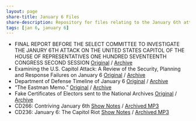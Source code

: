 ```yaml
---
layout: page
share-title: January 6 Files
share-description: Repository for files relating to the January 6th attack.
tags: [jan 6, january 6]
---
```

- FINAL REPORT BEFORE THE SELECT COMMITTEE TO INVESTIGATE THE JANURY 6TH ATTACK ON THE UNITED STATES CAPITOL OF THE HOUSE OF REPRESENTATIVES ONE HUNDRED SEVENTEENTH CONGRESS SECOND SESSION [Original](https://www.congress.gov/117/crpt/hrpt663/CRPT-117hrpt663.pdf) / [Archive](https://web.archive.org/web/20221224021054/https://www.congress.gov/117/crpt/hrpt663/CRPT-117hrpt663.pdf)
- Examining the U.S. Capitol Attack: A Review of the Security, Planning and Response Failures on January 6 [Original](https://www.rules.senate.gov/imo/media/doc/Jan%206%20HSGAC%20Rules%20Report.pdf) / [Archive](https://web.archive.org/web/20230614134014/https://www.rules.senate.gov/imo/media/doc/Jan%206%20HSGAC%20Rules%20Report.pdf)
- Department of Defense Timeline of January 6 [Original](https://media.defense.gov/2021/Jan/11/2002563151/-1/-1/0/PLANNING-AND-EXECUTION-TIMELINE-FOR-THE-NATIONAL-GUARDS-INVOLVEMENT-IN-THE-JANUARY-6-2021-VIOLENT-ATTACK-AT-THE-US-CAPITOL.PDF) / [Archive](https://web.archive.org/web/20230609044122/https://media.defense.gov/2021/Jan/11/2002563151/-1/-1/0/PLANNING-AND-EXECUTION-TIMELINE-FOR-THE-NATIONAL-GUARDS-INVOLVEMENT-IN-THE-JANUARY-6-2021-VIOLENT-ATTACK-AT-THE-US-CAPITOL.PDF)
- “The Eastman Memo.” [Original](https://s3.documentcloud.org/documents/21066248/eastman-memo.pdf) / [Archive](https://web.archive.org/web/20230604101726/https://s3.documentcloud.org/documents/21066248/eastman-memo.pdf)
- Fake Certificates of Electors sent to the National Archives [Original](https://s3.documentcloud.org/documents/20493986/nara-records-regarding-invalid-elector-slates-nara-21-0174-a.pdf) / [Archive](https://web.archive.org/web/20230516012019/https://s3.documentcloud.org/documents/20493986/nara-records-regarding-invalid-elector-slates-nara-21-0174-a.pdf)
- CD266: Contriving January 6th [Show Notes](https://web.archive.org/web/20230330171451/https://congressionaldish.libsyn.com/cd266-contriving-january-6th) / [Archived MP3](https://web.archive.org/web/20230622031120/https://content.libsyn.com/p/2/3/9/23974d8c1d25011a/CD266.mp3?c_id=143803497&cs_id=143803497&destination_id=116644&response-content-type=audio%2Fmpeg&Expires=1687414240&Signature=SD-LkpVA40Jy2lg3UxPP3jIuyZoF8XYyd7gcGBCw907gCtRu5HsvA7zEgrK~L6dySrlnGCkQVQqC6x0b4h1ws5tdwbjfqU~ZrzJxcljCN8Y-Q2iD4iScnuGCxftruIYPLuG-BIoPW29pbdxHLVpq1PAnSdr3DpzLyhYfJA3H8DQjWm~gZUYcquEAOShEeGp7TaU6GabKrfLVNz8POrQDRvT-72ULXBiJ-AzuZfb8id4iJiI8H4Y-UIFHj8Bw5iJveViL0-BNoI~wnoF2AvkocIqQ3vuUS-ScpSglGaYIgNaqxYZj0jy4hl47ZaWZ8~XHsfpO6Ernx5N32c9TkwAXaQ__&Key-Pair-Id=K1YS7LZGUP96OI)
- CD236: January 6: The Capitol Riot [Show Notes](https://web.archive.org/web/20230326124706/https://congressionaldish.libsyn.com/cd236-january-6-the-capitol-riot) / [Archived MP3](https://web.archive.org/web/20230622030756/https://content.libsyn.com/p/8/4/8/848334d10f94204b/CD236.mp3?c_id=108009137&cs_id=108009137&destination_id=116644&response-content-type=audio%2Fmpeg&Expires=1687413705&Signature=DjB9Dfzu~r62-pWgS1qRgTo-FLbzNvzWKAKN02gUvsWck1VnfgnFgU1lKtv0OTaZ2K9EINL6X4jGNVRQskffJtn0RoG6KH8mDSAioNVuw4JCzFMItdTHUdcVAjkW-bz63qp1YVPRBY0sddTWbHLKRT9ZPPRQTUcXHRuqRBxfpLMxHV4v8bJ80oAJq1ngOJzeAMV9YZ5Xbcf2eBZ17o9CLmSdVredvxXR2QtnkPTn9LN2TgERjjbREpLHTU3g6ChXATxFp45m~bJZP~rMs-9wJZmtWV7OH7Kkwn~rcP8DsnAGhYHlvS9vadIOuUsYnpJDmba1QyRV7boIVZ3xe-efog__&Key-Pair-Id=K1YS7LZGUP96OI)